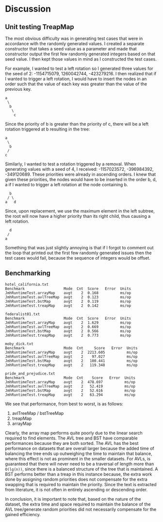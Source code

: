 # Discussion

## Unit testing TreapMap
The most obvious difficulty was in generating test cases that were in accordance
with the randomly generated values. I created a separate constructor that takes a seed
value as a parameter and made that constructor output the first few randomly generated
integers based on that seed value. I then kept those values in mind as I constructed
the test cases.

For example, I wanted to test a left rotation so I generated three values
for the seed of 2: -1154715079, 1260042744, -423279216. I then realized
that if I wanted to trigger a left rotation, I would have to insert the nodes
in an order such that the value of each key was greater than the value
of the previous key.
```
a
 \
  b
   \
    c
```
Since the priority of b is greater than the priority of c, there will be
a left rotation triggered at b resulting in the tree:
```
a
 \
  b
 /
c
```
Similarly, I wanted to test a rotation triggered by a removal. When generating
values with a seed of 4, I received: -1157023572, -396984392, -349120689. These
priorities were already in ascending orders. I knew that given these priorities,
the nodes would have to be inserted in the order b, d, a if I wanted to trigger a left
rotation at the node containing b.
```
  b
 / \
a   d
```
Since, upon replacement, we use the maximum element in the left subtree,
the root will now have a higher priority than its right child, thus
causing a left rotation.
```
  d
 /
a
```
Something that was just slightly annoying is that if I forgot to comment out the
loop that printed out the first few randomly generated issues then the test cases would fail,
because the sequence of integers would be offset.

## Benchmarking
```
hotel_california.txt
Benchmark                  Mode  Cnt  Score   Error  Units
JmhRuntimeTest.arrayMap    avgt    2  0.168          ms/op
JmhRuntimeTest.avlTreeMap  avgt    2  0.123          ms/op
JmhRuntimeTest.bstMap      avgt    2  0.119          ms/op
JmhRuntimeTest.treapMap    avgt    2  0.142          ms/op

federalist01.txt
Benchmark                  Mode  Cnt  Score   Error  Units
JmhRuntimeTest.arrayMap    avgt    2  1.629          ms/op
JmhRuntimeTest.avlTreeMap  avgt    2  0.669          ms/op
JmhRuntimeTest.bstMap      avgt    2  0.566          ms/op
JmhRuntimeTest.treapMap    avgt    2  0.773          ms/op

moby_dick.txt
Benchmark                  Mode  Cnt     Score   Error  Units
JmhRuntimeTest.arrayMap    avgt    2  2213.605          ms/op
JmhRuntimeTest.avlTreeMap  avgt    2    97.027          ms/op
JmhRuntimeTest.bstMap      avgt    2   100.441          ms/op
JmhRuntimeTest.treapMap    avgt    2   119.348          ms/op

pride_and_prejudice.txt
Benchmark                  Mode  Cnt    Score   Error  Units
JmhRuntimeTest.arrayMap    avgt    2  478.697          ms/op
JmhRuntimeTest.avlTreeMap  avgt    2   52.419          ms/op
JmhRuntimeTest.bstMap      avgt    2   52.616          ms/op
JmhRuntimeTest.treapMap    avgt    2   63.294          ms/op
```

We see that performance, from best to worst, is as follows:
1. avlTreeMap / bstTreeMap
3. treapMap
4. arrayMap

Clearly, the array map performs quite poorly due to the linear search required to
find elements. The AVL
tree and BST have comparable performances because they are both sorted. The AVL
has the best performance on datasets that are overall larger because the added time
of balancing the tree ends up outweighing the time to maintain that balance, where
this effect is not as prominent in the smaller datasets. For AVLs,
is guaranteed that there will never need to be a traversal of length more than `O(lg(n))`,
since there is a balanced structure of the tree that is maintained. A BST performs better
than a treap in this instance because, the extra work done by assigning random priorities
does not compensate for the extra swapping that is required to maintain the priority. Since the
text is extracted from literature, it is not often in entirely ascending or descending order.

In conclusion, it is important to note that, based on the nature of the dataset, the extra
time and space required to maintain the balance of the AVL tree/generate random priorities
did not necessarily compensate for the gained efficiency.

